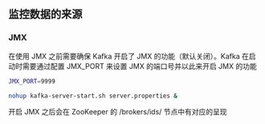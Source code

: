 ## 监控数据的来源
### JMX

在使用 JMX 之前需要确保 Kafka 开启了 JMX 的功能（默认关闭）。Kafka 在启动时需要通过配置 JMX_PORT 来设置 JMX 的端口号并以此来开启 JMX 的功能
```sh
JMX_PORT=9999

nohup kafka-server-start.sh server.properties &
```
开启 JMX 之后会在 ZooKeeper 的 /brokers/ids/<brokerId> 节点中有对应的呈现

